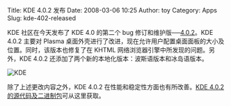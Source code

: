 Title: KDE 4.0.2 发布
Date: 2008-03-06 10:25
Author: toy
Category: Apps
Slug: kde-402-released

KDE 社区在今天发布了 KDE 4.0 的第二个 bug
修订和维护版──[4.0.2](http://www.kde.org/announcements/announce-4.0.2.php)。KDE
4.0.2 主要对 Plasma
桌面外壳进行了改进，现在允许用户配置桌面面板的大小及位置。同时，该版本也修复了在
KHTML 网络浏览器引擎中所发现的问题。另外，KDE 4.0.2
还添加了两个新的本地化版本：波斯语版本和冰岛语版本。

![KDE](http://i.linuxtoy.org/i/2007/04/kde-logo.jpg)

除了上述更改内容之外，KDE 4.0.2 在性能和稳定性方面也有所改善。[KDE 4.0.2
的源代码及二进制包](http://www.kde.org/info/4.0.2.php)可从这里获取。
